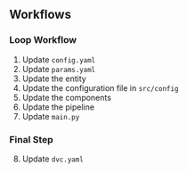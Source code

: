 ## Workflows

### Loop Workflow

1. Update `config.yaml`
2. Update `params.yaml`
3. Update the entity
4. Update the configuration file in `src/config`
5. Update the components
6. Update the pipeline
7. Update `main.py`

### Final Step

8. Update `dvc.yaml`